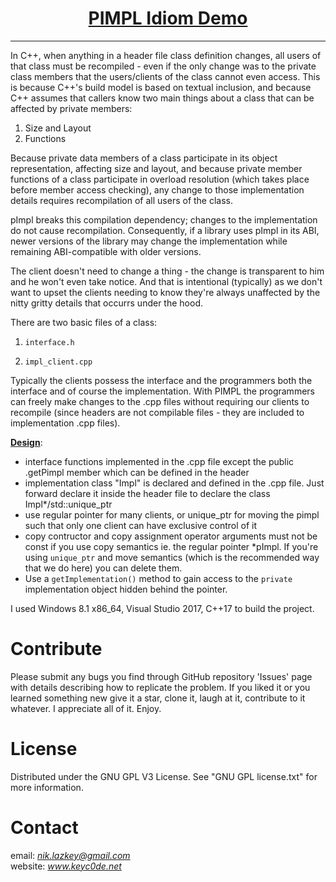 <h1 align="center">
	<a href="https://github.com/KeyC0de/PIMPLIdiom">PIMPL Idiom Demo</a>
</h1>
<hr>

In C++, when anything in a header file class definition changes, all users of that class must be recompiled - even if the only change was to the private class members that the users/clients of the class cannot even access. This is because C++'s build model is based on textual inclusion, and because C++ assumes that callers know two main things about a class that can be affected by private members:
1. Size and Layout
2. Functions

Because private data members of a class participate in its object representation, affecting size and layout, and because private member functions of a class participate in overload resolution (which takes place before member access checking), any change to those implementation details requires recompilation of all users of the class.

pImpl breaks this compilation dependency; changes to the implementation do not cause recompilation. Consequently, if a library uses pImpl in its ABI, newer versions of the library may change the implementation while remaining ABI-compatible with older versions.

The client doesn't need to change a thing - the change is transparent to him and he won't even take notice. And that is intentional (typically) as we don't want to upset the clients needing to know they're always unaffected by the nitty gritty details that occurrs under the hood.

There are two basic files of a class:

1) `interface.h`

2) `impl_client.cpp`

Typically the clients possess the interface and the programmers both the interface and of course the implementation. With PIMPL the programmers can freely make changes to the .cpp files without requiring our clients to recompile (since headers are not compilable files - they are included to implementation .cpp files).

**<u>Design</u>**:</br>

- interface functions implemented in the .cpp file except the public .getPimpl member which can be defined in the header
- implementation class "Impl" is declared and defined in the .cpp file. Just forward declare it inside the header file to declare the class Impl*/std::unique_ptr<class Impl>
- use regular pointer for many clients, or unique_ptr for moving the pimpl such that only one client can have exclusive control of it
- copy contructor and copy assignment operator arguments must not be const if you use copy semantics ie. the regular pointer *pImpl. If you're using `unique_ptr` and move semantics (which is the recommended way that we do here) you can delete them.
- Use a `getImplementation()` method to gain access to the `private` implementation object hidden behind the pointer.


I used Windows 8.1 x86_64, Visual Studio 2017, C++17 to build the project.


# Contribute

Please submit any bugs you find through GitHub repository 'Issues' page with details describing how to replicate the problem. If you liked it or you learned something new give it a star, clone it, laugh at it, contribute to it whatever. I appreciate all of it. Enjoy.


# License

Distributed under the GNU GPL V3 License. See "GNU GPL license.txt" for more information.


# Contact

email: *nik.lazkey@gmail.com*</br>
website: *www.keyc0de.net*
